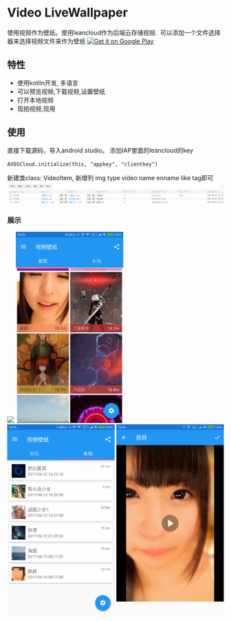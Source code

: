 # Video LiveWallpaper
使用视频作为壁纸。使用leancloud作为后端云存储视频. 
可以添加一个文件选择器来选择视频文件来作为壁纸
<a href='https://play.google.com/store/apps/details?id=com.i7play.videopapger&pcampaignid=MKT-Other-global-all-co-prtnr-py-PartBadge-Mar2515-1'><img alt='Get it on Google Play' src='https://play.google.com/intl/en_us/badges/images/generic/en_badge_web_generic.png'/></a>
 ## 特性
 * 使用kotlin开发, 多语言
 * 可以预览视频,下载视频,设置壁纸
 * 打开本地视频
 * 现拍视频,现用
 
## 使用
 直接下载源码，导入android studio。 添加IAP里面的leancloud的key
 ```
 AVOSCloud.initialize(this, "appkey", "clientkey")
 ```
 新建类class:
 VideoItem, 新增列 img type video name enname like tag即可
 <img src="docs/5.png"/>
### 展示
<img src="docs/4.gif" width="250px"/>
<img src="docs/1.png" width="250px"/>
<img src="docs/2.png" width="250px"/>
<img src="docs/3.png" width="250px"/>


